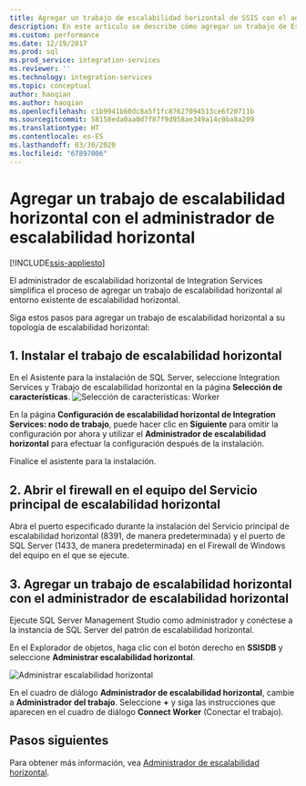 ```yaml
---
title: Agregar un trabajo de escalabilidad horizontal de SSIS con el administrador de escalabilidad horizontal | Microsoft Docs
description: En este artículo se describe cómo agregar un trabajo de Escalabilidad horizontal de SSIS a un entorno de escalabilidad horizontal existente mediante el Administrador de escalabilidad horizontal.
ms.custom: performance
ms.date: 12/19/2017
ms.prod: sql
ms.prod_service: integration-services
ms.reviewer: ''
ms.technology: integration-services
ms.topic: conceptual
author: haoqian
ms.author: haoqian
ms.openlocfilehash: c1b9941b60dc8a5f1fc87627094513ce6f20711b
ms.sourcegitcommit: 58158eda0aa0d7f87f9d958ae349a14c0ba8a209
ms.translationtype: HT
ms.contentlocale: es-ES
ms.lasthandoff: 03/30/2020
ms.locfileid: "67897006"
---
```

# <a name="add-a-scale-out-worker-with-scale-out-manager"></a>Agregar un trabajo de escalabilidad horizontal con el administrador de escalabilidad horizontal

[!INCLUDE[ssis-appliesto](../../includes/ssis-appliesto-ssvrpluslinux-asdb-asdw-xxx.md)]



El administrador de escalabilidad horizontal de Integration Services simplifica el proceso de agregar un trabajo de escalabilidad horizontal al entorno existente de escalabilidad horizontal. 

Siga estos pasos para agregar un trabajo de escalabilidad horizontal a su topología de escalabilidad horizontal:

## <a name="1-install-scale-out-worker"></a>1. Instalar el trabajo de escalabilidad horizontal
En el Asistente para la instalación de SQL Server, seleccione Integration Services y Trabajo de escalabilidad horizontal en la página **Selección de características**. 
![Selección de características: Worker](media/feature-select-worker.PNG)

En la página **Configuración de escalabilidad horizontal de Integration Services: nodo de trabajo**, puede hacer clic en **Siguiente** para omitir la configuración por ahora y utilizar el **Administrador de escalabilidad horizontal** para efectuar la configuración después de la instalación.

Finalice el asistente para la instalación.

## <a name="2-open-the-firewall-on-the-scale-out-master-computer"></a>2. Abrir el firewall en el equipo del Servicio principal de escalabilidad horizontal
Abra el puerto especificado durante la instalación del Servicio principal de escalabilidad horizontal (8391, de manera predeterminada) y el puerto de SQL Server (1433, de manera predeterminada) en el Firewall de Windows del equipo en el que se ejecute.

## <a name="3-add-a-scale-out-worker-with-scale-out-manager"></a>3. Agregar un trabajo de escalabilidad horizontal con el administrador de escalabilidad horizontal
Ejecute SQL Server Management Studio como administrador y conéctese a la instancia de SQL Server del patrón de escalabilidad horizontal.

En el Explorador de objetos, haga clic con el botón derecho en **SSISDB** y seleccione **Administrar escalabilidad horizontal**. 

![Administrar escalabilidad horizontal](media/manage-scale-out.PNG)

En el cuadro de diálogo **Administrador de escalabilidad horizontal**, cambie a **Administrador del trabajo**. Seleccione **+** y siga las instrucciones que aparecen en el cuadro de diálogo **Connect Worker** (Conectar el trabajo). 

## <a name="next-steps"></a>Pasos siguientes
Para obtener más información, vea [Administrador de escalabilidad horizontal](integration-services-ssis-scale-out-manager.md).
